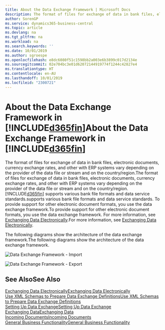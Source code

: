 ```yaml
---
title: About the Data Exchange Framework | Microsoft Docs
description: The format of files for exchange of data in bank files, electronic documents, currency exchange rates, and other with ERP systems vary depending on the provider of the data file or stream and on the country/region.
author: SorenGP
ms.service: dynamics365-business-central
ms.topic: article
ms.devlang: na
ms.tgt_pltfrm: na
ms.workload: na
ms.search.keywords: ''
ms.date: 10/01/2019
ms.author: sgroespe
ms.openlocfilehash: e8dc6080f51c1598bb2a003e6b3899c017d2134e
ms.sourcegitcommit: 02e704bc3e01d62072144919774f1244c42827e4
ms.translationtype: HT
ms.contentlocale: en-AU
ms.lasthandoff: 10/01/2019
ms.locfileid: "2300721"
---
```

# <a name="about-the-data-exchange-framework-in-included365finincludesd365fin_mdmd"></a><span data-ttu-id="f2b3a-103">About the Data Exchange Framework in [!INCLUDE[d365fin](includes/d365fin_md.md)]</span><span class="sxs-lookup"><span data-stu-id="f2b3a-103">About the Data Exchange Framework in [!INCLUDE[d365fin](includes/d365fin_md.md)]</span></span>
<span data-ttu-id="f2b3a-104">The format of files for exchange of data in bank files, electronic documents, currency exchange rates, and other with ERP systems vary depending on the provider of the data file or stream and on the country/region.</span><span class="sxs-lookup"><span data-stu-id="f2b3a-104">The format of files for exchange of data in bank files, electronic documents, currency exchange rates, and other with ERP systems vary depending on the provider of the data file or stream and on the country/region.</span></span> [!INCLUDE[d365fin](includes/d365fin_md.md)] <span data-ttu-id="f2b3a-105">supports various bank file formats and data service standards.</span><span class="sxs-lookup"><span data-stu-id="f2b3a-105">supports various bank file formats and data service standards.</span></span> <span data-ttu-id="f2b3a-106">To provide support for other electronic document formats, you use the data exchange framework.</span><span class="sxs-lookup"><span data-stu-id="f2b3a-106">To provide support for other electronic document formats, you use the data exchange framework.</span></span> <span data-ttu-id="f2b3a-107">For more information, see [Exchanging Data Electronically](across-data-exchange.md).</span><span class="sxs-lookup"><span data-stu-id="f2b3a-107">For more information, see [Exchanging Data Electronically](across-data-exchange.md).</span></span>    

 <span data-ttu-id="f2b3a-108">The following diagrams show the architecture of the data exchange framework.</span><span class="sxs-lookup"><span data-stu-id="f2b3a-108">The following diagrams show the architecture of the data exchange framework.</span></span>  

 ![Data Exchange Framework &#45; Import](media/across-data-exchange/dataexchangeframework_import.png)  

 ![Data Exchange Framework &#45; Export](media/across-data-exchange/dataexchangeframework_export.png)  

## <a name="see-also"></a><span data-ttu-id="f2b3a-111">See Also</span><span class="sxs-lookup"><span data-stu-id="f2b3a-111">See Also</span></span>  
[<span data-ttu-id="f2b3a-112">Exchanging Data Electronically</span><span class="sxs-lookup"><span data-stu-id="f2b3a-112">Exchanging Data Electronically</span></span>](across-data-exchange.md)  
[<span data-ttu-id="f2b3a-113">Use XML Schemas to Prepare Data Exchange Definitions</span><span class="sxs-lookup"><span data-stu-id="f2b3a-113">Use XML Schemas to Prepare Data Exchange Definitions</span></span>](across-how-to-use-xml-schemas-to-prepare-data-exchange-definitions.md)  
[<span data-ttu-id="f2b3a-114">Setting Up Data Exchange</span><span class="sxs-lookup"><span data-stu-id="f2b3a-114">Setting Up Data Exchange</span></span>](across-set-up-data-exchange.md)  
[<span data-ttu-id="f2b3a-115">Exchanging Data</span><span class="sxs-lookup"><span data-stu-id="f2b3a-115">Exchanging Data</span></span>](across-exchange-data.md)  
[<span data-ttu-id="f2b3a-116">Incoming Documents</span><span class="sxs-lookup"><span data-stu-id="f2b3a-116">Incoming Documents</span></span>](across-income-documents.md)  
[<span data-ttu-id="f2b3a-117">General Business Functionality</span><span class="sxs-lookup"><span data-stu-id="f2b3a-117">General Business Functionality</span></span>](ui-across-business-areas.md)  
